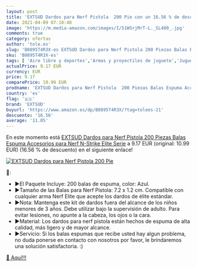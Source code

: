 ```yaml
---
layout: post
title: 'EXTSUD Dardos para Nerf Pistola  200 Pie con un 16.56 % de descuento'
date: 2021-04-09 07:10:48
image: 'https://m.media-amazon.com/images/I/51WSrjMrT-L._SL400_.jpg'
comments: true
category: ofertas
author: 'tole.es'
slug: 'B0895T4R3X-es EXTSUD Dardos para Nerf Pistola 200 Piezas Balas Espuma...'
sku: 'B0895T4R3X-es'
tags: [ 'Aire libre y deportes','Armas y proyectiles de juguete','Juguetes','Juguetes y juegos','extsud','nerf', ]
actualPrice: 9.17 EUR
currency: EUR
price: 9.17
comparePrice: 10.99 EUR
prodname: 'EXTSUD Dardos para Nerf Pistola  200 Piezas Balas Espuma Accesorios para Nerf N-Strike Elite Serie'
country: 'es'
flag: '🇪🇸'
brand: 'EXTSUD'
buyurl: 'https://www.amazon.es/dp/B0895T4R3X/?tag=tolees-21'
descuento: '16.56'
average: '11.05'
---
```


En este momento está [EXTSUD Dardos para Nerf Pistola  200 Piezas Balas Espuma Accesorios para Nerf N-Strike Elite Serie](https://www.amazon.es/dp/B0895T4R3X/?tag=tolees-21) a 9.17 EUR (original: 10.99 EUR) (16.56 %  de descuento) en el siguiente enlace!

[![EXTSUD Dardos para Nerf Pistola  200 Pie](https://m.media-amazon.com/images/I/51WSrjMrT-L._SL400_.jpg)](https://www.amazon.es/dp/B0895T4R3X/?tag=tolees-21)

🔎:

- ▶El Paquete Incluye: 200 balas de espuma, color: Azul.
- ▶Tamaño de las Balas para Nerf Pistola: 7.2 x 1.2 cm. Compatible con cualquier arma Nerf Elite que acepte los dardos de élite estándar.
- ▶Nota: Mantenga este kit de dardos fuera del alcance de los niños menores de 3 años. Debe utilizar bajo la supervisión de adulto. Para evitar lesiones, no apunte a la cabeza, los ojos o la cara.
- ▶Material: Los dardos para nerf pistola están hechos de espuma de alta calidad, más ligero y de mayor alcance.
- ▶Servicio: Si los balas espumas que recibe usted hay algun problema, no duda ponerse en contacto con nosotros por favor, le brindaremos una solución satisfactoria. :)

[🛒 Aquí!!!](https://www.amazon.es/dp/B0895T4R3X/?tag=tolees-21)
